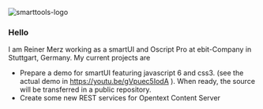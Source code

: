 ![smarttools-logo](.MyAssignments.png)
### Hello

I am Reiner Merz working as a smartUI and Oscript Pro at ebit-Company in Stuttgart, Germany.
My current projects are
- Prepare a demo for smartUI featuring javascript 6 and css3. (see the actual demo in https://youtu.be/gVpuec5IodA ). When ready, the source will be transferred in a public repository.
- Create some new REST services for Opentext Content Server




